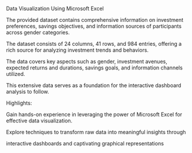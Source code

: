 Data Visualization Using Microsoft Excel

The provided dataset contains comprehensive information on investment preferences, savings objectives, and information sources of participants across gender categories.

The dataset consists of 24 columns, 41 rows, and 984 entries, offering a rich source for analyzing investment trends and behaviors.

The data covers key aspects such as gender, investment avenues, expected returns and durations, savings goals, and information channels utilized. 

This extensive data serves as a foundation for the interactive dashboard analysis to follow.

Highlights:

Gain hands-on experience in leveraging the power of Microsoft Excel for effective data visualization.

Explore techniques to transform raw data into meaningful insights through

interactive dashboards and captivating graphical representations
